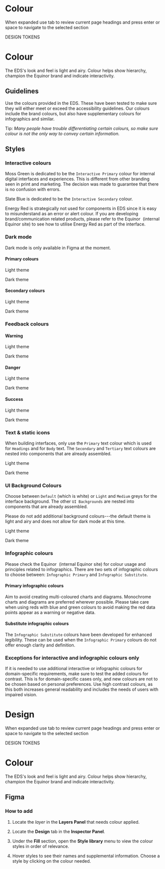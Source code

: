 # Colour

When expanded use tab to review current page headings and press enter or space to navigate to the selected section

DESIGN TOKENS

# Colour

The EDS's look and feel is light and airy. Colour helps show hierarchy, champion the Equinor brand and indicate interactivity.

## Guidelines

Use the colours provided in the EDS. These have been tested to make sure they will either meet or exceed the accessibility guidelines. Our colours include the brand colours, but also have supplementary colours for infographics and similar.

Tip: _Many people have trouble differentiating certain colours, so make sure colour is not the only way to convey certain information._

## Styles

### Interactive colours

Moss Green is dedicated to be the `Interactive Primary` colour for internal digital interfaces and experiences. This is different from other branding seen in print and marketing. The decision was made to guarantee that there is no confusion with errors.

Slate Blue is dedicated to be the `Interactive Secondary` colour.

Energy Red is strategically not used for components in EDS since it is easy to misunderstand as an error or alert colour. If you are developing brand/communication related products, please refer to the Equinor  (internal Equinor site) to see how to utilise Energy Red as part of the interface.

### Dark mode

Dark mode is only available in Figma at the moment.

  

#### Primary colours

Light theme

Dark theme

#### Secondary colours

Light theme

Dark theme

### Feedback colours

#### Warning

Light theme

Dark theme

#### Danger

Light theme

Dark theme

#### Success

Light theme

Dark theme

### Text & static icons

When building interfaces, only use the `Primary` text colour which is used for `Headings` and for `Body` text. The `Secondary` and `Tertiary` text colours are nested into components that are already assembled.

Light theme

Dark theme

### UI Background Colours

Choose between `Default` (which is white) or `Light` and `Medium` greys for the interface background. The other `UI Backgrounds` are nested into components that are already assembled.

Please do not add additional background colours---the default theme is light and airy and does not allow for dark mode at this time.

Light theme

Dark theme

### Infographic colours

Please check the Equinor  (internal Equinor site) for colour usage and principles related to infographics. There are two sets of infographic colours to choose between: `Infographic Primary` and `Infographic Substitute`.

#### Primary infographic colours

Aim to avoid creating multi-coloured charts and diagrams. Monochrome charts and diagrams are preferred wherever possible. Please take care when using reds with blue and green colours to avoid making the red data points appear as a warning or negative data.

#### Substitute infographic colours

The `Infographic Substitute` colours have been developed for enhanced legibility. These can be used when the `Infographic Primary` colours do not offer enough clarity and definition.

### Exceptions for interactive and infographic colours only

If it is needed to use additional interactive or infographic colours for domain-specific requirements, make sure to test the added colours for contrast. This is for domain-specific cases only, and new colours are not to be chosen based on personal preferences. Use high contrast colours, as this both increases general readability and includes the needs of users with impaired vision.



# Design

When expanded use tab to review current page headings and press enter or space to navigate to the selected section

DESIGN TOKENS

# Colour

The EDS's look and feel is light and airy. Colour helps show hierarchy, champion the Equinor brand and indicate interactivity.

## Figma

### How to add

1.  Locate the _layer_ in the **Layers Panel** that needs colour applied.
    
2.  Locate the **Design** tab in the **Inspector Panel**.
    
3.  Under the **Fill** section, open the **Style library** menu to view the colour styles in order of relevance.
    
4.  Hover styles to see their names and supplemental information. Choose a style by clicking on the colour needed.